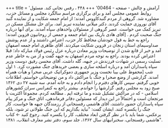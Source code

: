 +++
title = 'آرامش و چالش - صفحه - 00464'
+++
۴۴۸ ، رفس نجانی کند. مسئول روابط عمومی مجلس آمد و برای برگزاری مراسم سالگرد مجلس و مسائل حزب، مشاوره شد. گروهی از مردم گنبدکاووس آمدند؛ از امام جمعه شکایت و از نماینده گنبد آقای نوروزی حمایت کردند. دکتر میلانی نماینده تبریز آمد، برای حل مشکل مسکن در تبریز کمک می خواست. عصر گروهی از مسئولان واحدهای سپاه آمدند. برای آنها درباره جنگ صحبت کردم . [آقای هادی باریک بین امام جمعه و جمعی از روحانیون قزوین آمدند؛ راجع به خط به قول خودشان محافظ کار حزب، اعتراض داشتند و از عدم پوشش صداوسیمای استان زنجان در قزوین شکایت میکردند. آقای طاهری امام جمعه اصفهان آمد و خبر از قانع شدن از توضیحات وزير معادن درباره عزل رئيس فولاد مبارکه داد؛ قبلا اعتراض کرده بودند. راجع به توجه مردم اصفهان به جبهه گفت و از من به خاطر عدم تسلیت رسمی در شهادت فرزندش در جبهه، گله داشت. آقای محسن رفیق دوست وزیر سپاه پاسداران آمد و درباره اسلحه سازی و بعضی خریدهای جنگ مشورت کرد. ۱ اول شب [محفوظ على بيبا نخست وزیر جمهوری دموکراتیک عربی صحرا و هیأت همراه آمدند. گزارشی از وضع صحرا و جنگ با مراکش داد و من توضیحاتی خواستم، اطلاعات خوبی گرفتم. سپس کارهای دفترم را انجام دادم و به خانه آمدم. سه شنبه ۲۷ دی ۱۳۶۲ صبح زود به مجلس رفتم. گزارشها را خواندم. بیشتر راجع به کنفرانس سران کشورهای اسلامی - که در مراکش تشکیل شده و ما ترفته ایم . مطالعه کردم. مجموعاً اکثریت با مرتجعان است و احتمالاً در این دیدار که مسئولین دفاتر فرماندهی، اتاق جنگ و مرکز پیام سپاه پاسداران حضور داشتند، آقای هاشمی رفسنجانی از رزمندگان جبهه ها خواست، کار جنگ را یکسره کنند. ایشان گفت: "نباید بگذاریم که این جنگ طولانی تر شود، بلکه برعکس، شما باید با در نظر گرفتن ابعاد مختلف، کار را یکسره کنید. رجوع کنید ← کتاب "هاشمی رفسنجانی، سخنرانیهای سال ۱۳۶۲، جلد سوم، دفتر نشر معارف انقلاب، ۱۳۸۱.